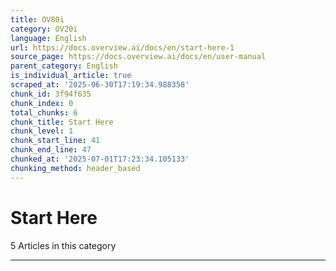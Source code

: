```yaml
---
title: OV80i
category: OV20i
language: English
url: https://docs.overview.ai/docs/en/start-here-1
source_page: https://docs.overview.ai/docs/en/user-manual
parent_category: English
is_individual_article: true
scraped_at: '2025-06-30T17:19:34.988358'
chunk_id: 3f94f635
chunk_index: 0
total_chunks: 6
chunk_title: Start Here
chunk_level: 1
chunk_start_line: 41
chunk_end_line: 47
chunked_at: '2025-07-01T17:23:34.105133'
chunking_method: header_based
---
```


# Start Here

5 Articles  in this category

* * *
